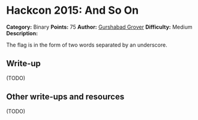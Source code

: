 # Hackcon 2015: And So On

**Category:** Binary
**Points:** 75
**Author:** [Gurshabad Grover](https://github.com/gurshabad)
**Difficulty:** Medium
**Description:** 

The flag is in the form of two words separated by an underscore.

## Write-up

(TODO)

## Other write-ups and resources

(TODO)

